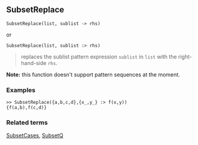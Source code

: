 ## SubsetReplace

```
SubsetReplace(list, sublist -> rhs)
```

or

```
SubsetReplace(list, sublist :> rhs)
```

> replaces the sublist pattern expression `sublist` in `list` with the right-hand-side `rhs`.

**Note:** this function doesn't support pattern sequences at the moment.
 
### Examples

```
>> SubsetReplace({a,b,c,d},{x_,y_} :> f(x,y))
{f(a,b),f(c,d)} 
```

### Related terms
[SubsetCases](SubsetCases.md), [SubsetQ](SubsetQ.md)